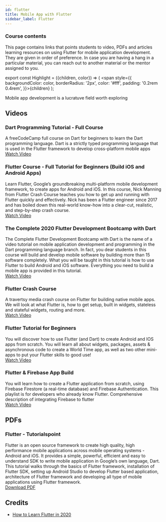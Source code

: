 ```yaml
---
id: flutter
title: Mobile App with Flutter
sidebar_label: Flutter
---
```


### Course contents

This page contains links that points students to video, PDFs and articles learning resources on using Flutter for mobile application development. They are given in order of preference. In case you are having a hang in a particular material, you can reach out to another material or the mentor assigned to you.

export const Highlight = ({children, color}) => ( <span style={{
      backgroundColor: color,
      borderRadius: '2px',
      color: '#fff',
      padding: '0.2rem 0.4rem',
    }}>{children}</span> );

<Highlight color="#25c2a0">Mobile app development is a lucratuve field worth exploring</Highlight>
<br />

## Videos

### Dart Programming Tutorial - Full Course

A freeCodeCamp full course on Dart for beginners to learn the Dart programming language. Dart is a strictly typed programming language that is used in the Flutter framework to develop cross-platform mobile apps<br />
[Watch Video](https://www.youtube.com/watch?v=Ej_Pcr4uC2Q)

### Flutter Course - Full Tutorial for Beginners (Build iOS and Android Apps)

Learn Flutter, Google’s groundbreaking multi-platform mobile development framework, to create apps for Android and iOS. In this course, Nick Manning from Flutter Crash Course teaches you how to get up and running with Flutter quickly and effectively. Nick has been a Flutter engineer since 2017 and has boiled down this real-world know-how into a clear-cut, realistic, and step-by-step crash course.<br />
[Watch Video](https://www.youtube.com/watch?v=pTJJsmejUOQ)

### The Complete 2020 Flutter Development Bootcamp with Dart

The Complete Flutter Development Bootcamp with Dart is the name of a video tutorial on mobile application development and programming in the Dart programming language branch. In fact, you dear students in this course will build and develop mobile software by building more than 15 software completely. What you will be taught in this tutorial is how to use Flutter to build Android and iOS software. Everything you need to build a mobile app is provided in this tutorial. <br />
[Watch Video](https://shareappscrack.com/the-complete-flutter-development-bootcamp-with-dart/)

### Flutter Crash Course

A travertsy media crash course on Flutter for building native mobile apps. We will look at what Flutter is, how to get setup, built in widgets, stateless and stateful widgets, routing and more. <br />
[Watch Video](https://www.youtube.com/watch?v=1gDhl4leEzA&feature=youtu.be)

### Flutter Tutorial for Beginners

You will discover how to use Flutter (and Dart) to create Android and IOS apps from scratch. You will learn all about widgets, packages, assets & asynchronous code to create a World Time app, as well as two other mini-apps to put your Flutter skills to good use! <br />
[Watch Video](https://www.youtube.com/playlist?list=PL4cUxeGkcC9jLYyp2Aoh6hcWuxFDX6PBJ)

### Flutter & Firebase App Build

You will learn how to create a Flutter application from scratch, using Firebase Firestore (a real-time database) and Firebase Authentication. This playlist is for developers who already know Flutter. Comprehensive description of integrating Firebase to flutter <br />
[Watch Video](https://www.youtube.com/playlist?list=PL4cUxeGkcC9j--TKIdkb3ISfRbJeJYQwC)

## PDFs

### Flutter - Tutorialspoint

Flutter is an open source framework to create high quality, high performance mobile applications across mobile operating systems - Android and iOS. It provides a simple, powerful, efficient and easy to understand SDK to write mobile application in Google’s own language, Dart. This tutorial walks through the basics of Flutter framework, installation of Flutter SDK, setting up Android Studio to develop Flutter based application, architecture of Flutter framework and developing all type of mobile applications using Flutter framework. <br />
[Download PDF](https://drive.google.com/file/d/16yz_XRFaMQZGgDBOe37o4MyrazwyJlVT/view?usp=sharing)

## Credits

- [How to Learn Flutter in 2020](https://www.freecodecamp.org/news/how-to-learn-flutter-in-2020/amp/)
